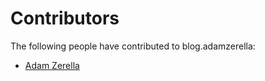 # Contributors

The following people have contributed to blog.adamzerella:

* [Adam Zerella](https://github.com/adamzerella)